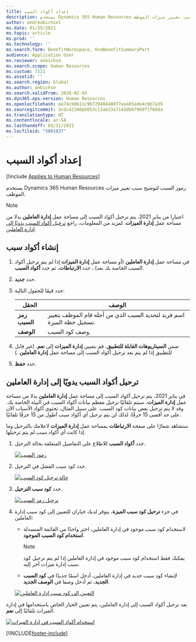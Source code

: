 ```yaml
---
title: إعداد أكواد السبب
description: يستخدم Dynamics 365 Human Resources رموز السبب لتوضيح سبب تغيير ميزات الموظف.
author: andreabichsel
ms.date: 01/25/2021
ms.topic: article
ms.prod: ''
ms.technology: ''
ms.search.form: BenefitWorkspace, HcmBenefitSummaryPart
audience: Application User
ms.reviewer: anbichse
ms.search.scope: Human Resources
ms.custom: 7521
ms.assetid: ''
ms.search.region: Global
ms.author: anbichse
ms.search.validFrom: 2020-02-03
ms.dyn365.ops.version: Human Resources
ms.openlocfilehash: ee74cb8b11c9b72940448077ee485ade4c0b7a39
ms.sourcegitcommit: 3cdc42346bb653c13ab33a7142dbb7969f1f6dda
ms.translationtype: HT
ms.contentlocale: ar-SA
ms.lasthandoff: 03/31/2021
ms.locfileid: "5801037"
---
```

# <a name="set-up-reason-codes"></a>إعداد أكواد السبب

[!include [Applies to Human Resources](../includes/applies-to-hr.md)]

يستخدم Dynamics 365 Human Resources رموز السبب لتوضيح سبب تغيير ميزات الموظف.

> [!NOTE]
> اعتبارا من يناير 2021، يتم ترحيل أكواد السبب إلى مساحة عمل **إدارة العاملين** بدلا من مساحة عمل **إدارة الميزات**. لمزيد من المعلومات، راجع [ترحيل أكواد السبب يدويًا إلى إدارة العاملين](hr-benefits-setup-reason-codes.md#manually-migrate-reason-codes-to-personnel-management).

## <a name="create-reason-codes"></a>إنشاء أكواد سبب

1. في مساحة عمل **إدارة العاملين** (أو مساحة عمل **إدارة الميزات** إذا لم يتم ترحيل أكواد السبب الخاصة بك بعد) ، حدد **الارتباطات**، ثم حدد **أكواد السبب**.

2. حدد **جديد**.

3. حدد قيمًا للحقول التالية:

   | الحقل | ‏‏الوصف |
   | --- | --- |
   | **رمز السبب** | اسم فريد لتحديد السبب الذي من أجله قام الموظف بتغيير تسجيل خطة الميزة. |
   | **‏‏الوصف** | وصف كود السبب. |

4. ضمن **السيناريوهات القابلة للتطبيق**، قم بتعيين **إدارة الميزات** إلى **نعم**. (غير قابل للتطبيق إذا لم يتم بعد ترحيل أكواد السبب إلى مساحة عمل **إدارة العاملين** .)

5. حدد **حفظ**.

## <a name="manually-migrate-reason-codes-to-personnel-management"></a>ترحيل أكواد السبب يدويًا إلى إدارة العاملين

في يناير 2021، يتم ترحيل أكواد السبب إلى مساحة عمل **إدارة العاملين** بدلا من مساحة عمل **إدارة الميزات**. سيتم تلقائيًا ترحيل معظم بيانات أكواد السبب في البيئة الخاصة بك. وقد لا يتم ترحيل بعض بيانات كود السبب. على سبيل المثال، تحتوي أكواد الأسباب الآن على حد أقصى 15 حرفًا، لذلك لن يتم ترحيل أي أكواد سبب أطول من 15 حرفًا تلقائيًا.

ستشاهد شعارًا على صفحة **الارتباطات** بمساحة عمل **إدارة الميزات** لاعلامك بالترحيل وما إذا كانت أي أكواد سبب لم يتم ترحيلها.

1. حدد **أكواد السبب** للاطلاع على التفاصيل المتعلقة بحالة الترحيل.

   [![رموز السبب](./media/hr-benefits-setup-reason-codes-link.png)](./media/hr-benefits-setup-reason-codes-link.png)

2. حدد كود سبب الفشل في الترحيل.

   [![حالة ترحيل كود السبب](./media/hr-benefits-setup-reason-codes-status.png)](./media/hr-benefits-setup-reason-codes-status.png)

3. حدد **كود سبب الترحيل**.

   [![ترحيل رمز السبب](./media/hr-benefits-setup-reason-codes-migrate.png)](./media/hr-benefits-setup-reason-codes-migrate.png)

4. في جزء **ترحيل كود سبب الميزة**، يتوفر لديك خياران للتعيين إلى كود سبب إدارة العاملين:

   - لاستخدام كود سبب موجود في إدارة العاملين، اختر واحدًا من القائمة المنسدلة **استخدام كود السبب الموجود**.
     > [!NOTE]
     > يمكنك فقط استخدام كود سبب موجود في إدارة العاملين إذا لم يتم ترحيل كود سبب إدارة ميزات آخر إليه.
   - لإنشاء كود سبب جديد في إدارة العاملين، أدخل اسمًا جديدًا في **كود السبب الجديد**، ثم أدخل وصفا في **الوصف الجديد**.

   [![التعيين إلى كود سبب إدارة العاملين](./media/hr-benefits-setup-reason-codes-mapping.png)](./media/hr-benefits-setup-reason-codes-mapping.png)

بعد ترحيل أكواد السبب إلى إدارة العاملين، يتم تعيين الخيار الخاص باستخدامها في إدارة الميزات تلقائيًا إلى **نعم**.

[![استخدام أكواد السبب في إدارة الميزات](./media/hr-benefits-setup-reason-codes-use.png)](./media/hr-benefits-setup-reason-codes-use.png)

[!INCLUDE[footer-include](../includes/footer-banner.md)]